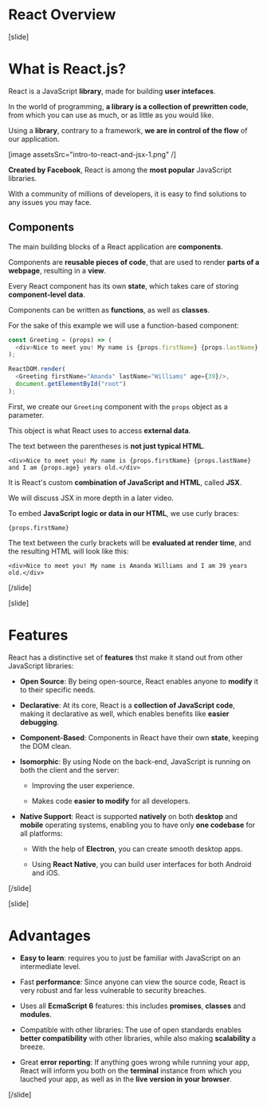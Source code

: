# React Overview

[slide]

# What is React.js?

React is a JavaScript **library**, made for building **user intefaces**.

In the world of programming, **a library is a collection of prewritten code**, from which you can use as much, or as little as you would like.

Using a **library**, contrary to a framework, **we are in control of the flow** of our application.

[image assetsSrc="intro-to-react-and-jsx-1.png" /]

**Created by Facebook**, React is among the **most popular** JavaScript libraries.

With a community of millions of developers, it is easy to find solutions to any issues you may face.

## Components

The main building blocks of a React application are **components**.

Components are **reusable pieces of code**, that are used to render **parts of a webpage**, resulting in a **view**.

Every React component has its own **state**, which takes care of storing **component-level data**.

Components can be written as **functions**, as well as **classes**.

For the sake of this example we will use a function\-based component:

```js
const Greeting = (props) => (
  <div>Nice to meet you! My name is {props.firstName} {props.lastName} and I am {props.age} years old.</div>
);

ReactDOM.render(
  <Greeting firstName="Amanda" lastName="Williams" age={39}/>,
  document.getElementById("root")
);
```

First, we create our `Greeting` component with the `props` object as a parameter.

This object is what React uses to access **external data**.

The text between the parentheses is **not just typical HTML**.

`<div>Nice to meet you! My name is {props.firstName} {props.lastName} and I am {props.age} years old.</div>`

It is React's custom **combination of JavaScript and HTML**, called **JSX**.

We will discuss JSX in more depth in a later video.

To embed **JavaScript logic or data in our HTML**, we use curly braces:

`{props.firstName}`

The text between the curly brackets will be **evaluated at render time**, and the resulting HTML will look like this:

`<div>Nice to meet you! My name is Amanda Williams and I am 39 years old.</div>`

[/slide]

[slide]

# Features

React has a distinctive set of **features** thst make it stand out from other JavaScript libraries:

- **Open Source**: By being open-source, React enables anyone to **modify** it to their specific needs.

- **Declarative**: At its core, React is a **collection of JavaScript code**, making it declarative as well, which enables benefits like **easier debugging**.

- **Component-Based**: Components in React have their own **state**, keeping the DOM clean.

- **Isomorphic**: By using Node on the back\-end, JavaScript is running on both the client and the server:

  - Improving the user experience.

  - Makes code **easier to modify** for all developers.

- **Native Support**: React is supported **natively** on both **desktop** and **mobile** operating systems, enabling you to have only **one codebase** for all platforms:

  - With the help of **Electron**, you can create smooth desktop apps.

  - Using **React Native**, you can build user interfaces for both Android and iOS.


[/slide]

[slide]

# Advantages

- **Easy to learn**: requires you to just be familiar with JavaScript on an intermediate level.

- Fast **performance**: Since anyone can view the source code, React is very robust and far less vulnerable to security breaches.

- Uses all **EcmaScript 6** features: this includes **promises**, **classes** and **modules**.

- Compatible with other libraries: The use of open standards enables **better compatibility** with other libraries, while also making **scalability** a breeze.

- Great **error reporting**: If anything goes wrong while running your app, React will inform you both on the **terminal** instance from which you lauched your app, as well as in the **live version in your browser**.

[/slide]
